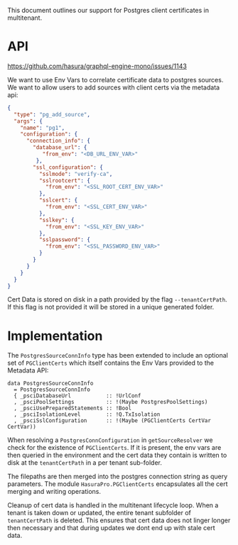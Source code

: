 This document outlines our support for Postgres client certificates in
multitenant.

# API
<https://github.com/hasura/graphql-engine-mono/issues/1143>

We want to use Env Vars to correlate certificate data to postgres
sources.  We want to allow users to add sources with client certs via
the metadata api:

```json
{
  "type": "pg_add_source",
  "args": {
    "name": "pg1",
    "configuration": {
      "connection_info": {
        "database_url": {
           "from_env": "<DB_URL_ENV_VAR>"
         },
        "ssl_configuration": {
          "sslmode": "verify-ca",
          "sslrootcert": {
            "from_env": "<SSL_ROOT_CERT_ENV_VAR>"
          },
          "sslcert": {
            "from_env": "<SSL_CERT_ENV_VAR>"
          },
          "sslkey": {
            "from_env": "<SSL_KEY_ENV_VAR>"
          },
          "sslpassword": {
            "from_env": "<SSL_PASSWORD_ENV_VAR>"
          }
        }
      }
    }
  }
}
```

Cert Data is stored on disk in a path provided by the flag
`--tenantCertPath`. If this flag is not provided it will be stored in a unique generated folder.

# Implementation

The `PostgresSourceConnInfo` type has been extended to include an
optional set of `PGClientCerts` which itself contains the Env Vars
provided to the Metadata API:

```
data PostgresSourceConnInfo
  = PostgresSourceConnInfo
  { _psciDatabaseUrl           :: !UrlConf
  , _psciPoolSettings          :: !(Maybe PostgresPoolSettings)
  , _psciUsePreparedStatements :: !Bool
  , _psciIsolationLevel        :: !Q.TxIsolation
  , _psciSslConfiguration      :: !(Maybe (PGClientCerts CertVar CertVar))
```

When resolving a `PostgresConnConfiguration` in `getSourceResolver` we
check for the existence of `PGClientCerts`. If it is present, the env
vars are then queried in the environment and the cert data they
contain is written to disk at the `tenantCertPath` in a per tenant
sub-folder.

The filepaths are then merged into the postgres connection string as
query parameters. The module `HasuraPro.PGClientCerts` encapsulates
all the cert merging and writing operations.

Cleanup of cert data is handled in the multitenant lifecycle
loop. When a tenant is taken down or updated, the entire tenant
subfolder of `tenantCertPath` is deleted. This ensures that cert data
does not linger longer then necessary and that during updates we dont
end up with stale cert data.
